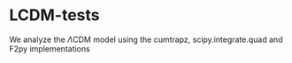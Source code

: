 # LCDM-tests
We analyze the $\Lambda$CDM model using the cumtrapz, scipy.integrate.quad and F2py implementations 
